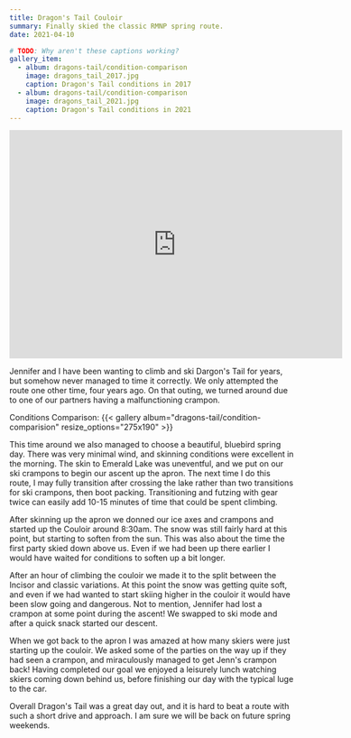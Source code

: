 ```yaml
---
title: Dragon's Tail Couloir
summary: Finally skied the classic RMNP spring route.
date: 2021-04-10

# TODO: Why aren't these captions working?
gallery_item:
  - album: dragons-tail/condition-comparison
    image: dragons_tail_2017.jpg
    caption: Dragon's Tail conditions in 2017
  - album: dragons-tail/condition-comparison
    image: dragons_tail_2021.jpg
    caption: Dragon's Tail conditions in 2021
---
```


<iframe height='405' width='590' frameborder='0' allowtransparency='true' scrolling='no' src='https://www.strava.com/activities/5103722390/embed/6bc1397f85218ce30d056a56e1002971b2b7b022'></iframe>

Jennifer and I have been wanting to climb and ski Dargon's Tail for years, but
somehow never managed to time it correctly. We only attempted the route one
other time, four years ago. On that outing, we turned around due to one of our
partners having a malfunctioning crampon.

Conditions Comparison:
{{< gallery album="dragons-tail/condition-comparision" resize_options="275x190" >}}

This time around we also managed to choose a beautiful, bluebird spring day.
There was very minimal wind, and skinning conditions were excellent in the
morning. The skin to Emerald Lake was uneventful, and we put on our ski crampons
to begin our ascent up the apron. The next time I do this route, I may fully
transition after crossing the lake rather than two transitions for ski crampons,
then boot packing. Transitioning and futzing with gear twice can easily add
10-15 minutes of time that could be spent climbing.

After skinning up the apron we donned our ice axes and crampons and started up
the Couloir around 8:30am. The snow was still fairly hard at this point, but
starting to soften from the sun. This was also about the time the first party
skied down above us. Even if we had been up there earlier I would have waited
for conditions to soften up a bit longer.

After an hour of climbing the couloir we made it to the split between the
Incisor and classic variations. At this point the snow was getting quite soft,
and even if we had wanted to start skiing higher in the couloir it would have
been slow going and dangerous. Not to mention, Jennifer had lost a crampon at
some point during the ascent! We swapped to ski mode and after a quick snack
started our descent.

When we got back to the apron I was amazed at how many skiers were just starting
up the couloir. We asked some of the parties on the way up if they had seen a
crampon, and miraculously managed to get Jenn's crampon back! Having completed
our goal we enjoyed a leisurely lunch watching skiers coming down behind us,
before finishing our day with the typical luge to the car.

Overall Dragon's Tail was a great day out, and it is hard to beat a route with
such a short drive and approach. I am sure we will be back on future spring
weekends.